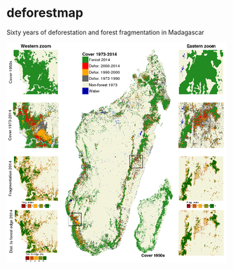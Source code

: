 # deforestmap

Sixty years of deforestation and forest fragmentation in Madagascar

<img alt="Evolution deforestation" src="outputs/fig_fcc.png" width="1000">
